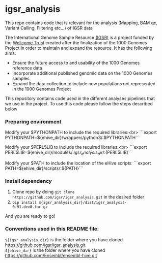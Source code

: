 # igsr_analysis
This repo contains code that is relevant for the analysis (Mapping, BAM qc, Variant Calling, Filtering etc...) of IGSR data

The International Genome Sample Resource [(IGSR)](http://www.internationalgenome.org/) is a project funded by the [Wellcome Trust](https://wellcome.ac.uk/) created after the finalization of the 1000 Genomes Project in order to maintain and expand the resource. It has the following aims:

* Ensure the future access to and usability of the 1000 Genomes reference data
* Incorporate additional published genomic data on the 1000 Genomes samples
* Expand the data collection to include new populations not represented in the 1000 Genomes Project 

This repository contains code used in the different analyses pipelines that we use in the project. To use this code please follow the steps described below

### Preparing environment
Modify your $PYTHONPATH to include the required libraries:<br>
```export PYTHONPATH=${ehive_dir}/wrappers/python3/:$PYTHONPATH```

Modify your $PERL5LIB to include the required libraries:<br>
```export PERL5LIB=${ehive_dir}/modules/:${igsr_analysis_dir}/:${PERL5LIB}```

Modify your $PATH to include the location of the eHive scripts:
```export PATH=${ehive_dir}/scripts/:${PATH}```

### Install dependency

1) Clone repo by doing ```git clone https://github.com/igsr/igsr_analysis.git``` in the desired folder
2) ```pip install ${igsr_analysis_dir}/dist/igsr_analysis-0.91.dev0.tar.gz```

And you are ready to go! 

### Conventions used in this README file:

```${igsr_analysis_dir}``` is the folder where you have cloned https://github.com/igsr/igsr_analysis.git<br>
```${ehive_dir}``` is the folder where you have cloned https://github.com/Ensembl/ensembl-hive.git<br>
